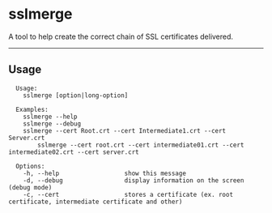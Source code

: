 sslmerge
===================


A tool to help create the correct chain of SSL certificates delivered.

----------


Usage
-------------

```
  Usage:
    sslmerge [option|long-option]

  Examples:
    sslmerge --help
    sslmerge --debug
    sslmerge --cert Root.crt --cert Intermediate1.crt --cert Server.crt
		sslmerge --cert root.crt --cert intermediate01.crt --cert intermediate02.crt --cert server.crt

  Options:
    -h, --help                  show this message
    -d, --debug                 display information on the screen (debug mode)
    -c, --cert                  stores a certificate (ex. root certificate, intermediate certificate and other)
```
